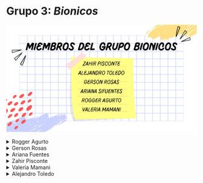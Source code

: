# Grupo 3: *Bionicos* 
![Presentación](./img/bionicos.jpg)
<details>
  <summary>Rogger Agurto </summary>
</details>
<details>
  <summary>Gerson Rosas</summary>
  Hola
</details>
<details>
  <summary>Ariana Fuentes</summary>
</details>
<details>
  <summary>Zahir Pisconte</summary>
</details>
<details>
  <summary>Valeria Mamani</summary>
</details>
<details>
  <summary>Alejandro Toledo</summary>
</details>
